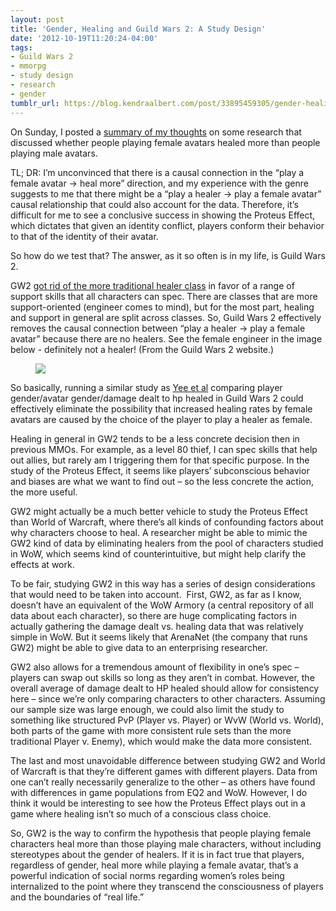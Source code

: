 ```yaml
---
layout: post
title: 'Gender, Healing and Guild Wars 2: A Study Design'
date: '2012-10-19T11:20:24-04:00'
tags:
- Guild Wars 2
- mmorpg
- study design
- research
- gender
tumblr_url: https://blog.kendraalbert.com/post/33895459305/gender-healing-and-guildwars2
---
```

On Sunday, I posted a [summary of my thoughts](http://www.kendraalbert.com/2020/07/11/2012-10-14-do-men-put-on-drag-to-heal-gender-performance.html) on some research that discussed whether people playing female avatars healed more than people playing male avatars.

TL; DR: I’m unconvinced that there is a causal connection in the “play a female avatar -\> heal more” direction, and my experience with the genre suggests to me that there might be a “play a healer -\> play a female avatar” causal relationship that could also account for the data. Therefore, it’s difficult for me to see a conclusive success in showing the Proteus Effect, which dictates that given an identity conflict, players conform their behavior to that of the identity of their avatar.&nbsp;

So how do we test that? The answer, as it so often is in my life, is Guild Wars 2.<!-- more -->

GW2&nbsp;[got rid of the more traditional healer class](http://www.kendraalbert.com/2020/07/11/2012-09-23-code-as-good-samaritan-law-reflections-on-rezzing.html-in) in favor of a range of support skills that all characters can spec. There are classes that are more support-oriented (engineer comes to mind), but for the most part, healing and support in general are split across classes. So, Guild Wars 2 effectively removes the causal connection between “play a healer -\> play a female avatar” because there are no healers. See the female engineer in the image below - definitely not a healer! (From the Guild Wars 2 website.)

<figure class="tmblr-full" data-orig-height="437" data-orig-width="500"><img align="middle" src="https://66.media.tumblr.com/28558b7bdbb84af9a0384674cda2ff8e/8445dcd98e06b030-8c/s540x810/73a158fb284858094514050ced855d53c7eca92b.jpg" data-orig-height="437" data-orig-width="500"></figure>

So basically, running a similar study as [Yee et al](http://www.nickyee.com/pubs/Yee%20(CHI%202011)%20-%20Conflicting%20Cues.pdf) comparing player gender/avatar gender/damage dealt to hp healed in Guild Wars 2 could effectively eliminate the possibility that increased healing rates by female avatars are caused by the choice of the player to play a healer as female.

Healing in general in GW2 tends to be a less concrete decision then in previous MMOs. For example, as a level 80 thief, I can spec skills that help out allies, but rarely am I triggering them for that specific purpose. In the study of the Proteus Effect, it seems like players’ subconscious behavior and biases are what we want to find out – so the less concrete the action, the more useful.

GW2 might actually be a much better vehicle to study the Proteus Effect than World of Warcraft, where there’s all kinds of confounding factors about why characters choose to heal. A researcher might be able to mimic the GW2 kind of data by eliminating healers from the pool of characters studied in WoW, which seems kind of counterintuitive, but might help clarify the effects at work.&nbsp;

To be fair, studying GW2 in this way has a series of design considerations that would need to be taken into account.&nbsp; First, GW2, as far as I know, doesn’t have an equivalent of the WoW Armory (a central repository of all data about each character), so there are huge complicating factors in actually gathering the damage dealt vs. healing data that was relatively simple in WoW. But it seems likely that ArenaNet (the company that runs GW2) might be able to give data to an enterprising researcher.

GW2 also allows for a tremendous amount of flexibility in one’s spec – players can swap out skills so long as they aren’t in combat. However, the overall average of damage dealt to HP healed should allow for consistency here – since we’re only comparing characters to other characters. Assuming our sample size was large enough, we could also limit the study to something like structured PvP (Player vs. Player) or WvW (World vs. World), both parts of the game with more consistent rule sets than the more traditional Player v. Enemy), which would make the data more consistent.

The last and most unavoidable difference between studying GW2 and World of Warcraft is that they’re different games with different players. Data from one can’t really necessarily generalize to the other – as others have found with differences in game populations from EQ2 and WoW. However, I do think it would be interesting to see how the Proteus Effect plays out in a game where healing isn’t so much of a conscious class choice.

So, GW2 is the way to confirm the hypothesis that people playing female characters heal more than those playing male characters, without including stereotypes about the gender of healers. If it is in fact true that players, regardless of gender, heal more while playing a female avatar, that’s a powerful indication of social norms regarding women’s roles being internalized to the point where they transcend the consciousness of players and the boundaries of “real life.”


